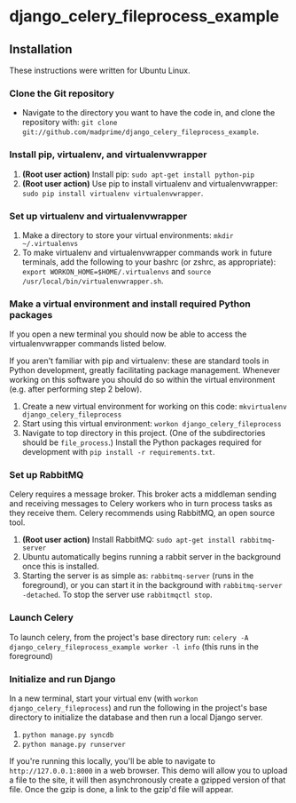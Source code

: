 django_celery_fileprocess_example
=================================

Installation
------------
These instructions were written for Ubuntu Linux.

### Clone the Git repository ###

* Navigate to the directory you want to have the code in, and clone the
repository with:
`git clone git://github.com/madprime/django_celery_fileprocess_example`.

### Install pip, virtualenv, and virtualenvwrapper ###

1. **(Root user action)** Install pip: `sudo apt-get install python-pip`
2. **(Root user action)** Use pip to install virtualenv and
virtualenvwrapper: `sudo pip install virtualenv virtualenvwrapper`.

### Set up virtualenv and virtualenvwrapper ###

1. Make a directory to store your virtual environments:
`mkdir ~/.virtualenvs`
2. To make virtualenv and virtualenvwrapper commands work in future
terminals, add the following to your bashrc (or zshrc, as appropriate):
`export WORKON_HOME=$HOME/.virtualenvs` and
`source /usr/local/bin/virtualenvwrapper.sh`.

### Make a virtual environment and install required Python packages ###

If you open a new terminal you should now be able to access the
virtualenvwrapper commands listed below.

If you aren't familiar with pip and virtualenv: these are standard tools
in Python development, greatly facilitating package management. Whenever
working on this software you should do so within the virtual environment
(e.g. after performing step 2 below).

1. Create a new virtual environment for working on this code:
`mkvirtualenv django_celery_fileprocess`
2. Start using this virtual environment:
`workon django_celery_fileprocess`
3. Navigate to top directory in this project. (One of the subdirectories
should be `file_process`.) Install the Python packages required for
development with `pip install -r requirements.txt`.

### Set up RabbitMQ ###

Celery requires a message broker. This broker acts a middleman sending
and receiving messages to Celery workers who in turn process tasks as
they receive them. Celery recommends using RabbitMQ, an open source
tool.

1. **(Root user action)** Install RabbitMQ:
`sudo apt-get install rabbitmq-server`
2. Ubuntu automatically begins running a rabbit server in the background
once this is installed.
3. Starting the server is as simple as: `rabbitmq-server` (runs in the
foreground), or you can start it in the background with
`rabbitmq-server -detached`. To stop the server use `rabbitmqctl stop`.

### Launch Celery ###

To launch celery, from the project's base directory run:
`celery -A django_celery_fileprocess_example worker -l info`
(this runs in the foreground)

### Initialize and run Django ###

In a new terminal, start your virtual env (with
`workon django_celery_fileprocess`) and run the following in the
project's base directory to initialize the database and then run a
local Django server.

1. `python manage.py syncdb`
2. `python manage.py runserver`

If you're running this locally, you'll be able to navigate to
`http://127.0.0.1:8000` in a web browser. This demo will allow you to
upload a file to the site, it will then asynchronously create a
gzipped version of that file. Once the gzip is done, a link to the
gzip'd file will appear.
